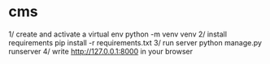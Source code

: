 # cms
1/ create and activate a virtual env            python -m venv venv
2/ install requirements            pip install -r requirements.txt
3/ run server                      python manage.py runserver
4/ write http://127.0.0.1:8000 in your browser 